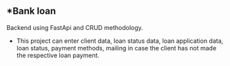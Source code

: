*Bank loan
--------------------------------------------------
Backend using FastApi and CRUD methodology.
* This project can enter client data, loan status data, loan application data, loan status, payment methods, mailing in case the client has not made the respective loan payment.
